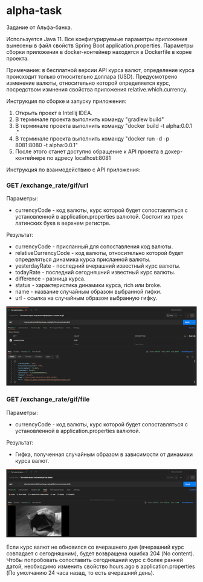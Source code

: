 # alpha-task

Задание от Альфа-банка.

Используется Java 11.
Все конфигурируемые параметры приложения вынесены в файл свойств Spring Boot application.properties.
Параметры сборки приложения в docker-контейнер находятся в Dockerfile в корне проекта.

Примечание: в бесплатной версии API курса валют, определение курса происходит только относительно доллара (USD). Предусмотрено изменение валюты,
относительно которой определяется курс, посредством измнения свойства приложения relative.which.currency.

Инструкция по сборке и запуску приложения:
1) Открыть проект в Intellij IDEA.
2) В терминале проекта выполнить команду "gradlew build"
3) В терминале проекта выполнить команду "docker build -t alpha:0.0.1 ."
4) В терминале проекта выполнить команду "docker run -d -p 8081:8080 -t alpha:0.0.1"
5) После этого станет доступно обращение к API проекта в докер-контейнере по адресу localhost:8081

Инструкция по взаимодействию с API приложения:

### GET /exchange_rate/gif/url

Параметры: 
* currencyCode - код валюты, курс которой будет сопоставляться с установленной в application.properties валютой. Состоит из трех латинских букв в верхнем регистре.

Результат:
* currencyCode - присланный для сопоставления код валюты.
* relativeCurrencyCode - код валюты, относительно которой будет определяться динамика курса присланной валюты.
* yesterdayRate - последний вчерашний известный курс валюты.
* todayRate - последний сегодняшний известный курс валюты.
* difference - разница курса.
* status - характеристика динамики курса, rich или broke.
* name - название случайным образом выбранной гифки.
* url - ссылка на случайным образом выбранную гифку.

![img1.png](img1.png)

### GET /exchange_rate/gif/file

Параметры: 
* currencyCode - код валюты, курс которой будет сопоставляться с установленной в application.properties валютой.

Результат:
* Гифка, полученная случайным образом в зависимости от динамики курса валют.

![img2.png](img2.png) 

Если курс валют не обновился со вчерашнего дня (вчерашний курс совпадает с сегодняшним), будет возвращена ошибка 204 (No content). Чтобы попробовать сопоставить сегодняшний курс с более ранней датой,
необходимо изменить свойство hours.ago в application.properties (По умолчанию 24 часа назад, то есть вчерашний день).